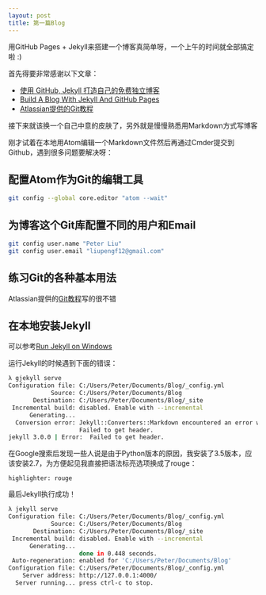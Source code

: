 ```yaml
---
layout: post
title: 第一篇Blog
---
```


用GitHub Pages + Jekyll来搭建一个博客真简单呀，一个上午的时间就全部搞定啦 :)

首先得要非常感谢以下文章：

* [使用 GitHub, Jekyll 打造自己的免费独立博客](http://blog.csdn.net/on_1y/article/details/19259435)
* [Build A Blog With Jekyll And GitHub Pages](http://www.smashingmagazine.com/2014/08/build-blog-jekyll-github-pages/)
* [Atlassian提供的Git教程](https://www.atlassian.com/git/tutorials/setting-up-a-repository)

接下来就该换一个自己中意的皮肤了，另外就是慢慢熟悉用Markdown方式写博客

刚才试着在本地用Atom编辑一个Markdown文件然后再通过Cmder提交到Github，遇到很多问题要解决呀：

## 配置Atom作为Git的编辑工具

```bash
git config --global core.editor "atom --wait"
```

## 为博客这个Git库配置不同的用户和Email

```bash
git config user.name "Peter Liu"
git config user.email "liupengf12@gmail.com"
```

## 练习Git的各种基本用法
Atlassian提供的[Git教程](https://www.atlassian.com/git/tutorials/setting-up-a-repository)写的很不错

## 在本地安装Jekyll
可以参考[Run Jekyll on Windows](http://jekyll-windows.juthilo.com/)

运行Jekyll的时候遇到下面的错误：

```bash
λ gjekyll serve
Configuration file: C:/Users/Peter/Documents/Blog/_config.yml
            Source: C:/Users/Peter/Documents/Blog
       Destination: C:/Users/Peter/Documents/Blog/_site
 Incremental build: disabled. Enable with --incremental
      Generating...
  Conversion error: Jekyll::Converters::Markdown encountered an error while converting '_posts/2015-11-7-first-blog.md':
                    Failed to get header.
jekyll 3.0.0 | Error:  Failed to get header.
```

在Google搜索后发现一些人说是由于Python版本的原因，我安装了3.5版本，应该安装2.7，为方便起见我直接把语法标亮选项换成了rouge：

```
highlighter: rouge
```

最后Jekyll执行成功！

```bash
λ jekyll serve
Configuration file: C:/Users/Peter/Documents/Blog/_config.yml
            Source: C:/Users/Peter/Documents/Blog
       Destination: C:/Users/Peter/Documents/Blog/_site
 Incremental build: disabled. Enable with --incremental
      Generating...
                    done in 0.448 seconds.
 Auto-regeneration: enabled for 'C:/Users/Peter/Documents/Blog'
Configuration file: C:/Users/Peter/Documents/Blog/_config.yml
    Server address: http://127.0.0.1:4000/
  Server running... press ctrl-c to stop.
```
